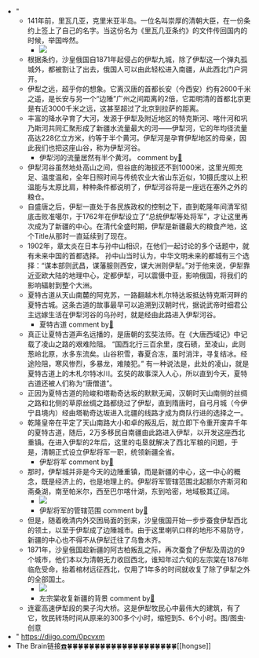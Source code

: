 - "
    - 141年前，里瓦几亚，克里米亚半岛。一位名叫崇厚的清朝大臣，在一份条约上签上了自己的名字。当这份名为《里瓦几亚条约》的文件传回国内的时候，举国哗然。
        - ![](https://firebasestorage.googleapis.com/v0/b/firescript-577a2.appspot.com/o/imgs%2Fapp%2Fxinyiheng%2Fih16BsuU1I.png?alt=media&token=3b63016d-4208-4903-8c81-6ac76006ef1b)
    - 根据条约，沙皇俄国自1871年起侵占的伊犁九城，除了伊犁这一个弹丸孤城外，都被割让了出去，俄国人可以由此轻松进入南疆，从此西北门户洞开。
    - 伊犁之远，超乎你的想象。它离汉唐的首都长安（今西安）约有2600千米之遥，是长安与另一个“边陲”广州之间距离的2倍，它距明清的首都北京更是有近3000千米之远，这甚至超过了北京到拉萨的距离。
    - 丰富的降水孕育了大河，发源于伊犁及附近地区的特克斯河、喀什河和巩乃斯河共同汇聚形成了新疆水流量最大的河——伊犁河，它的年均径流量高达228亿立方米，约等于半个黄河。伊犁河是孕育伊犁地区的母亲，因此我们也把这座山谷，称为伊犁河谷。
        - 伊犁河的流量居然有半个黄河。 comment by[🔗](https://www.diigo.com/profile/wangxiaohui19880214)
    - 伊犁河谷虽然地处高山之间，但谷底的海拔还不到1000米，这里光照充足、温度温和，全年日照时间与传统农业大省山东近似，10摄氏度以上积温能与太原比肩，种种条件都说明了，伊犁河谷将是一座远在塞外之外的粮仓。
    - 自盛唐之后，伊犁一直处于各民族政权的控制之下，直到乾隆年间清军彻底击败准噶尔，于1762年在伊犁设立了“总统伊犁等处将军”，才让这里再次成为了新疆的中心。在清代全盛时期，伊犁是新疆最大的粮食产地，这个Title从那时一直延续到了现在。
    - 1902年，章太炎在日本与孙中山相识，在他们一起讨论的多个话题中，就有未来中国的首都选择。 孙中山当时认为，中华文明未来的都城有三个选择：“谋本部则武昌，谋藩服则西安，谋大洲则伊犁。”对于他来说，伊犁靠近亚欧大陆的地理中心，定都伊犁，可以震慑中亚，影响俄国，将我们的影响辐射到整个大洲。
    - 夏特古道从天山南麓的阿克苏，一路翻越木札尔特达坂抵达特克斯河畔的夏特古城。这条古道的故事最早可以追溯到汉朝时代，据说武帝时细君公主远嫁生活在伊犁河谷的乌孙时，就是经由此路进入伊犁河谷。
        - 夏特古道 comment by[🔗](https://www.diigo.com/profile/wangxiaohui19880214)
    - 真正让夏特古道声名远播的，是唐朝的玄奘法师。在《大唐西域记》中记载了凌山之路的艰难险阻。 “国西北行三百余里，度石碛，至凌山，此则葱岭北原，水多东流矣。山谷积雪，春夏合冻，虽时消泮，寻复结冰。经途险阻，寒风惨烈，多暴龙，难陵犯。” 有一种说法是，此处的凌山，就是夏特古道上的木札尔特冰川。玄奘的故事深入人心，所以直到今天，夏特古道还被人们称为“唐僧道”。
    - 正因为夏特古道的险峻和塔勒奇达坂的默默无闻，汉朝时天山南侧的丝绸之路和北侧的草原丝绸之路都绕过了伊犁，直到隋唐时，自弓月城（今伊宁县境内）经由塔勒奇达坂进入北疆的线路才成为商队行进的选择之一。
    - 乾隆皇帝在平定了天山南路大小和卓的叛乱后，就立即下令重开废弃千年的夏特古道，随后，2万多移民自南疆由此路进入伊犁，以开发这座西北重镇。在进入伊犁的2年后，这里的屯垦就解决了西北军粮的问题，于是，清朝正式设立伊犁将军一职，统领新疆全省。
        - 伊犁将军 comment by[🔗](https://www.diigo.com/profile/wangxiaohui19880214)
    - 那时，伊犁城并非是今天的边陲重镇，而是新疆的中心，这一中心的概念，既是经济上的，也是地理上的。伊犁将军管辖范围北起额尔齐斯河和斋桑湖，南至帕米尔，西至巴尔喀什湖，东到哈密，地域极其辽阔。
        - ![](https://firebasestorage.googleapis.com/v0/b/firescript-577a2.appspot.com/o/imgs%2Fapp%2Fxinyiheng%2FHx9Pkr1hEl.png?alt=media&token=a427dfc0-551b-4f49-9e35-c10259fea07c)
        - 伊犁将军的管辖范围 comment by[🔗](https://www.diigo.com/profile/wangxiaohui19880214)
    - 但是，随着晚清内外交困局面的到来，沙皇俄国开始一步步蚕食伊犁西北的领土，以至于伊犁成了边陲城市。由于这里喇叭口样的地形不易防守，新疆的中心也不得不从伊犁迁往了乌鲁木齐。
    - 1871年，沙皇俄国趁新疆的阿古柏叛乱之际，再次蚕食了伊犁及周边的9个城市，他们本以为清朝无力收回西北，谁知年过六旬的左宗棠在1876年临危受命，抬着棺材远征西北，仅用了1年多的时间就收复了除了伊犁之外的全部国土。
        - ![](https://firebasestorage.googleapis.com/v0/b/firescript-577a2.appspot.com/o/imgs%2Fapp%2Fxinyiheng%2Fb1YTzZnlgR.png?alt=media&token=7674fde2-1b02-4362-9e1b-7bc0d5909b27)
        - 左宗棠收复新疆的背景 comment by[🔗](https://www.diigo.com/profile/wangxiaohui19880214)
    - 连霍高速伊犁段的果子沟大桥。这是伊犁牧民心中最伟大的建筑，有了它，牧民转场时间从原来的300多个小时，缩短到5、6个小时。图/图虫·创意
- " https://diigo.com/0pcvxm
- The Brain链接[☎️](brain://api.thebrain.com/g7PXu0IyM0ucARb24SvxiA/qxoVV_kRUkWT4-87FW6-sQ/%E4%BC%8A%E7%8A%81%E6%B2%B3%E8%B0%B7)🍀🍀🍀🍀🍀🍀🍀🍀🍀🍀🍀🍀🍀🍀🍀🍀🍀🍀🍀🍀[[hongse]]
